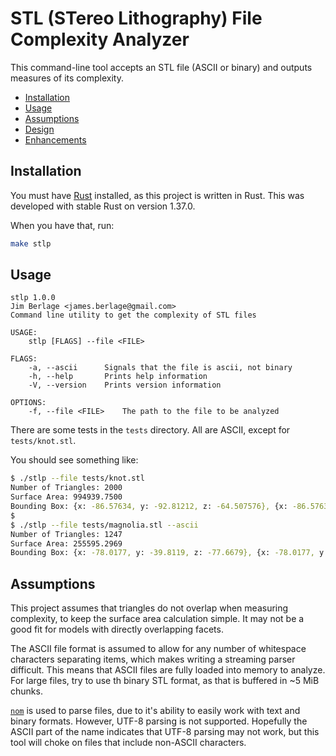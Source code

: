 # STL (STereo Lithography) File Complexity Analyzer

This command-line tool accepts an STL file (ASCII or binary) and outputs measures of its complexity.

- [Installation](#Installation)
- [Usage](#Usage)
- [Assumptions](#Assumptions)
- [Design](#Design)
- [Enhancements](#Enhancements)

## Installation

You must have [Rust](https://www.rust-lang.org/) installed, as this project is written in Rust.  This was developed with stable Rust on version 1.37.0.

When you have that, run:

```bash
make stlp
```

## Usage

```
stlp 1.0.0
Jim Berlage <james.berlage@gmail.com>
Command line utility to get the complexity of STL files

USAGE:
    stlp [FLAGS] --file <FILE>

FLAGS:
    -a, --ascii      Signals that the file is ascii, not binary
    -h, --help       Prints help information
    -V, --version    Prints version information

OPTIONS:
    -f, --file <FILE>    The path to the file to be analyzed
```

There are some tests in the `tests` directory.  All are ASCII, except for `tests/knot.stl`.

You should see something like:

```bash
$ ./stlp --file tests/knot.stl
Number of Triangles: 2000
Surface Area: 994939.7500
Bounding Box: {x: -86.57634, y: -92.81212, z: -64.507576}, {x: -86.57634, y: 92.81212, z: -64.507576}, {x: -86.57634, y: -92.81212, z: 64.507576}, {x: -86.57634, y: 92.81212, z: 64.507576}, {x: 86.57634, y: -92.81212, z: -64.507576}, {x: 86.57634, y: 92.81212, z: -64.507576}, {x: 86.57634, y: -92.81212, z: 64.507576}, {x: 86.57634, y: 92.81212, z: 64.507576}
$
$ ./stlp --file tests/magnolia.stl --ascii
Number of Triangles: 1247
Surface Area: 255595.2969
Bounding Box: {x: -78.0177, y: -39.8119, z: -77.6679}, {x: -78.0177, y: 9.2315, z: -77.6679}, {x: -78.0177, y: -39.8119, z: 77.4179}, {x: -78.0177, y: 9.2315, z: 77.4179}, {x: 83.9627, y: -39.8119, z: -77.6679}, {x: 83.9627, y: 9.2315, z: -77.6679}, {x: 83.9627, y: -39.8119, z: 77.4179}, {x: 83.9627, y: 9.2315, z: 77.4179}
```

## Assumptions

This project assumes that triangles do not overlap when measuring complexity, to keep the surface area calculation simple.  It may not be a good fit for models with directly overlapping facets.

The ASCII file format is assumed to allow for any number of whitespace characters separating items, which makes writing a streaming parser difficult.  This means that ASCII files are fully loaded into memory to analyze.  For large files, try to use th binary STL format, as that is buffered in ~5 MiB chunks.

[`nom`](https://github.com/Geal/nom) is used to parse files, due to it's ability to easily work with text and binary formats.  However, UTF-8 parsing is not supported.  Hopefully the ASCII part of the name indicates that UTF-8 parsing may not work, but this tool will choke on files that include non-ASCII characters.